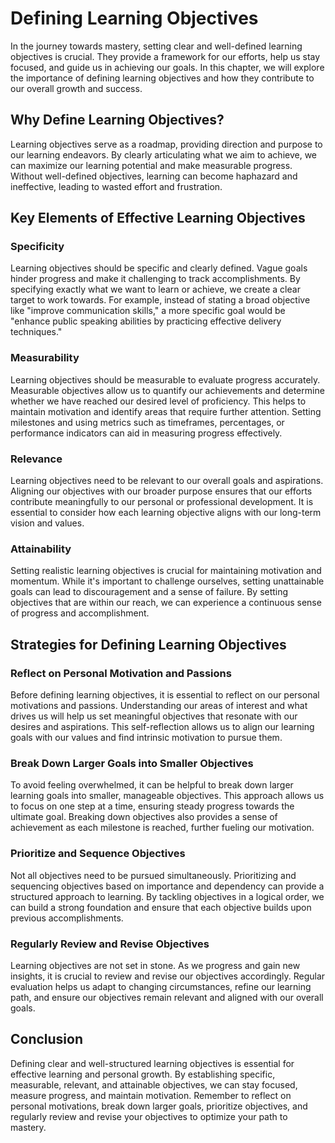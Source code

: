 Defining Learning Objectives
=====================================



In the journey towards mastery, setting clear and well-defined learning objectives is crucial. They provide a framework for our efforts, help us stay focused, and guide us in achieving our goals. In this chapter, we will explore the importance of defining learning objectives and how they contribute to our overall growth and success.

Why Define Learning Objectives?
-------------------------------

Learning objectives serve as a roadmap, providing direction and purpose to our learning endeavors. By clearly articulating what we aim to achieve, we can maximize our learning potential and make measurable progress. Without well-defined objectives, learning can become haphazard and ineffective, leading to wasted effort and frustration.

Key Elements of Effective Learning Objectives
---------------------------------------------

### Specificity

Learning objectives should be specific and clearly defined. Vague goals hinder progress and make it challenging to track accomplishments. By specifying exactly what we want to learn or achieve, we create a clear target to work towards. For example, instead of stating a broad objective like "improve communication skills," a more specific goal would be "enhance public speaking abilities by practicing effective delivery techniques."

### Measurability

Learning objectives should be measurable to evaluate progress accurately. Measurable objectives allow us to quantify our achievements and determine whether we have reached our desired level of proficiency. This helps to maintain motivation and identify areas that require further attention. Setting milestones and using metrics such as timeframes, percentages, or performance indicators can aid in measuring progress effectively.

### Relevance

Learning objectives need to be relevant to our overall goals and aspirations. Aligning our objectives with our broader purpose ensures that our efforts contribute meaningfully to our personal or professional development. It is essential to consider how each learning objective aligns with our long-term vision and values.

### Attainability

Setting realistic learning objectives is crucial for maintaining motivation and momentum. While it's important to challenge ourselves, setting unattainable goals can lead to discouragement and a sense of failure. By setting objectives that are within our reach, we can experience a continuous sense of progress and accomplishment.

Strategies for Defining Learning Objectives
-------------------------------------------

### Reflect on Personal Motivation and Passions

Before defining learning objectives, it is essential to reflect on our personal motivations and passions. Understanding our areas of interest and what drives us will help us set meaningful objectives that resonate with our desires and aspirations. This self-reflection allows us to align our learning goals with our values and find intrinsic motivation to pursue them.

### Break Down Larger Goals into Smaller Objectives

To avoid feeling overwhelmed, it can be helpful to break down larger learning goals into smaller, manageable objectives. This approach allows us to focus on one step at a time, ensuring steady progress towards the ultimate goal. Breaking down objectives also provides a sense of achievement as each milestone is reached, further fueling our motivation.

### Prioritize and Sequence Objectives

Not all objectives need to be pursued simultaneously. Prioritizing and sequencing objectives based on importance and dependency can provide a structured approach to learning. By tackling objectives in a logical order, we can build a strong foundation and ensure that each objective builds upon previous accomplishments.

### Regularly Review and Revise Objectives

Learning objectives are not set in stone. As we progress and gain new insights, it is crucial to review and revise our objectives accordingly. Regular evaluation helps us adapt to changing circumstances, refine our learning path, and ensure our objectives remain relevant and aligned with our overall goals.

Conclusion
----------

Defining clear and well-structured learning objectives is essential for effective learning and personal growth. By establishing specific, measurable, relevant, and attainable objectives, we can stay focused, measure progress, and maintain motivation. Remember to reflect on personal motivations, break down larger goals, prioritize objectives, and regularly review and revise your objectives to optimize your path to mastery.
